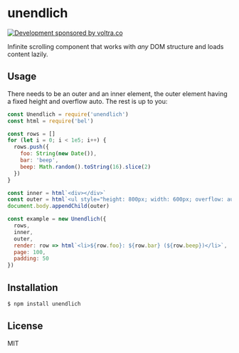 # unendlich

[![Development sponsored by voltra.co](https://img.shields.io/badge/Development%20sponsored%20by-Voltra.co-yellow.svg)](https://voltra.co/)

Infinite scrolling component that works with _any_ DOM structure and loads content lazily.

## Usage

There needs to be an outer and an inner element, the outer element having a fixed height and overflow auto. The rest is up to you:

```js
const Unendlich = require('unendlich')
const html = require('bel')

const rows = []
for (let i = 0; i < 1e5; i++) {
  rows.push({
    foo: String(new Date()),
    bar: 'beep',
    beep: Math.random().toString(16).slice(2)
  })
}

const inner = html`<div></div>`
const outer = html`<ul style="height: 800px; width: 600px; overflow: auto">${inner}</ul>`
document.body.appendChild(outer)

const example = new Unendlich({
  rows,
  inner,
  outer,
  render: row => html`<li>${row.foo}: ${row.bar} (${row.beep})</li>`,
  page: 100,
  padding: 50
})
```

## Installation

```bash
$ npm install unendlich
```

## License

MIT

